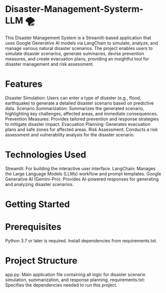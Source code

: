 # Disaster-Management-Systerm-LLM 🌪️

This Disaster Management System is a Streamlit-based application that uses Google Generative AI models via LangChain to simulate, analyze, and manage various natural disaster scenarios. The project enables users to simulate disaster scenarios, generate summaries, devise prevention measures, and create evacuation plans, providing an insightful tool for disaster management and risk assessment.

# Features
Disaster Simulation: Users can enter a type of disaster (e.g., flood, earthquake) to generate a detailed disaster scenario based on predictive data.
Scenario Summarization: Summarizes the generated scenario, highlighting key challenges, affected areas, and immediate consequences.
Prevention Measures: Provides tailored prevention and response strategies to mitigate disaster impact.
Evacuation Planning: Generates evacuation plans and safe zones for affected areas.
Risk Assessment: Conducts a risk assessment and vulnerability analysis for the disaster scenario.

# Technologies Used
Streamlit: For building the interactive user interface.
LangChain: Manages the Large Language Models (LLMs) workflow and prompt templates.
Google Generative AI (Gemini-Pro): Provides AI-powered responses for generating and analyzing disaster scenarios.

# Getting Started
# Prerequisites
Python 3.7 or later is required.
Install dependencies from requirements.txt.

# Project Structure
app.py: Main application file containing all logic for disaster scenario simulation, summarization, and response planning.
requirements.txt: Specifies the dependencies needed to run this project.
